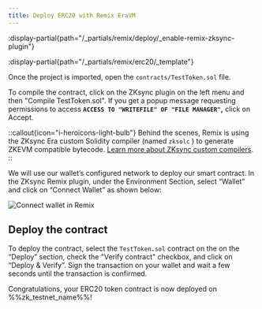 ```yaml
---
title: Deploy ERC20 with Remix EraVM
---
```



:display-partial{path="/_partials/remix/deploy/_enable-remix-zksync-plugin"}

:display-partial{path="/_partials/remix/erc20/_template"}

Once the project is imported, open the `contracts/TestToken.sol` file.

To compile the contract, click on the ZKsync
plugin on the left menu and then "Compile TestToken.sol". If you get a popup message requesting permissions to access
**`ACCESS TO "WRITEFILE" OF "FILE MANAGER"`,** click on Accept.

::callout{icon="i-heroicons-light-bulb"}
Behind the scenes, Remix is using the ZKsync Era custom Solidity compiler (named `zksolc` ) to generate ZKEVM compatible
bytecode.
[Learn more about ZKsync custom compilers](/zksync-protocol/zksync-era/compiler/toolchain).
::

We will use our wallet’s configured
network to deploy our smart contract. In the ZKsync Remix plugin, under the Environment Section, select “Wallet” and click on
“Connect Wallet” as shown below:

![Connect wallet in Remix](/images/remix-connect-wallet.gif)

## Deploy the contract

To deploy the contract, select the `TestToken.sol` contract on the on the “Deploy” section, check the "Verify contract" checkbox, and
click on “Deploy & Verify”.
Sign the transaction on your wallet and wait a few seconds until the transaction is confirmed.

Congratulations, your ERC20 token
contract is now deployed on %%zk_testnet_name%%!

